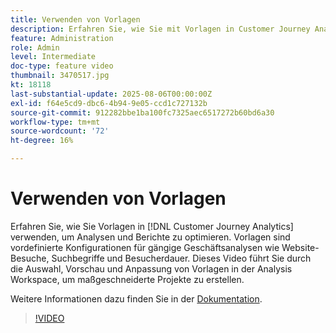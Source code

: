 ```yaml
---
title: Verwenden von Vorlagen
description: Erfahren Sie, wie Sie mit Vorlagen in Customer Journey Analytics Analysen und Berichte optimieren können.
feature: Administration
role: Admin
level: Intermediate
doc-type: feature video
thumbnail: 3470517.jpg
kt: 18118
last-substantial-update: 2025-08-06T00:00:00Z
exl-id: f64e5cd9-dbc6-4b94-9e05-ccd1c727132b
source-git-commit: 912282bbe1ba100fc7325aec6517272b60bd6a30
workflow-type: tm+mt
source-wordcount: '72'
ht-degree: 16%

---
```


# Verwenden von Vorlagen

Erfahren Sie, wie Sie Vorlagen in [!DNL Customer Journey Analytics] verwenden, um Analysen und Berichte zu optimieren. Vorlagen sind vordefinierte Konfigurationen für gängige Geschäftsanalysen wie Website-Besuche, Suchbegriffe und Besucherdauer. Dieses Video führt Sie durch die Auswahl, Vorschau und Anpassung von Vorlagen in der Analysis Workspace, um maßgeschneiderte Projekte zu erstellen.

Weitere Informationen dazu finden Sie in der [Dokumentation](https://experienceleague.adobe.com/de/docs/analytics-platform/using/cja-workspace/templates/use-templates).

>[!VIDEO](https://video.tv.adobe.com/v/3470538/?learn=on&captions=ger)
